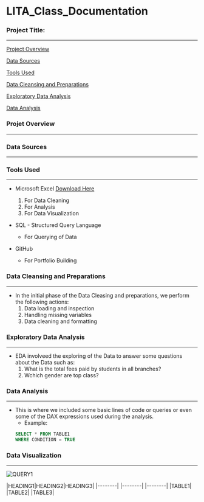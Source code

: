 # LITA_Class_Documentation

### Project Title:
------------------

[Project Overview](#project-overview)

[Data Sources](#data-sources)

[Tools Used](#tools-used)

[Data Cleansing and Preparations](#data-cleansing-and-preparations)

[Exploratory Data Analysis](#exploratory-data-analysis)

[Data Analysis](#data-analysis)

### Projet Overview
-------------------

### Data Sources
----------------

### Tools Used
--------------
- Microsoft Excel [Download Here](http://www.microsoft.com)
  1. For Data Cleaning
  2. For Analysis
  3. For Data Visualization
 
- SQL - Structured Query Language
  - For Querying of Data
 
- GitHub
  - For Portfolio Building

### Data Cleansing and Preparations
-----------------------------------
- In the initial phase of the Data Cleasing and preparations, we perform the following actions:
  1. Data loading and inspection
  2. Handling missing variables
  3. Data cleaning and formatting

### Exploratory Data Analysis
-----------------------------
- EDA involveed the exploring of the Data to answer some questions about the Data such as:
  1. What is the total fees paid by students in all branches?
  2. Wchich gender are top class?

### Data Analysis
-----------------
- This is where we included some basic lines of code or queries or even some of the DAX expressions used during the analysis.
   - Example:
   ~~~SQL
   SELECT * FROM TABLE1
   WHERE CONDITION = TRUE
   ~~~

### Data Visualization
----------------------

![QUERY1](https://github.com/user-attachments/assets/478fdf3a-a18a-4a48-a1b3-12f1c18bfa2e)

|HEADING1|HEADING2|HEADING3|
|--------| |--------| |--------|
|TABLE1| |TABLE2| |TABLE3|





